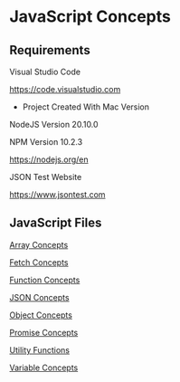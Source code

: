 
JavaScript Concepts
==========================================================================



Requirements
--------------------------------------------------------------------------

Visual Studio Code

https://code.visualstudio.com
* Project Created With Mac Version 

NodeJS Version 20.10.0

NPM Version 10.2.3

https://nodejs.org/en


JSON Test Website

https://www.jsontest.com


JavaScript Files
--------------------------------------------------------------------------

[Array Concepts](JS/arrayConcepts.js)

[Fetch Concepts](JS/fetchConcepts.js)

[Function Concepts](JS/functionConcepts.js)

[JSON Concepts](JS/jsonConcepts.js)

[Object Concepts](JS/objectConcepts.js)

[Promise Concepts](JS/promiseConcepts.js)

[Utility Functions](JS/utils.js)

[Variable Concepts](JS/variableConcepts.js)
